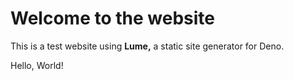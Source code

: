 # Welcome to the website

This is a test website using **Lume,** a static site generator for Deno.

Hello, World!